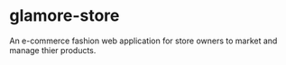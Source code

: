 # glamore-store 
An e-commerce fashion web application for store owners to market and manage thier products.